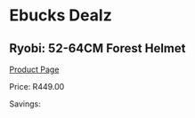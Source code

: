 
# Ebucks Dealz
## Ryobi: 52-64CM Forest Helmet
[Product Page](https://www.ebucks.com/web/shop/productSelected.do?prodId=315069772&catId=370101825)

Price: R449.00

Savings: 


	